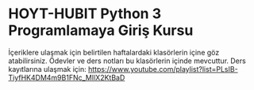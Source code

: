 # HOYT-HUBIT Python 3 Programlamaya Giriş Kursu
İçeriklere ulaşmak için belirtilen haftalardaki klasörlerin içine göz atabilirsiniz.
Ödevler ve ders notları bu klasörlerin içinde mevcuttur.
Ders kayıtlarına ulaşmak için: https://www.youtube.com/playlist?list=PLsIB-TiyfHK4DM4m9B1FNc_MIlX2KtBaD
